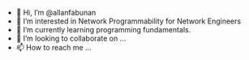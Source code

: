 - 👋 Hi, I’m @allanfabunan
- 👀 I’m interested in Network Programmability for Network Engineers
- 🌱 I’m currently learning programming fundamentals.
- 💞️ I’m looking to collaborate on ...
- 📫 How to reach me ...

<!---
allanfabunan/allanfabunan is a ✨ special ✨ repository because its `README.md` (this file) appears on your GitHub profile.
You can click the Preview link to take a look at your changes.
--->
